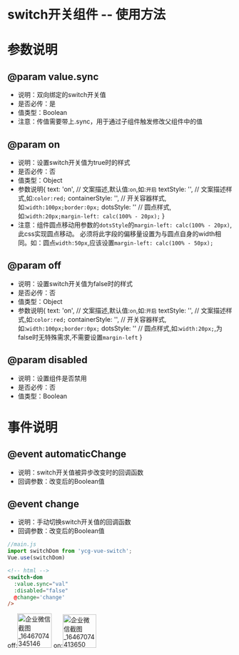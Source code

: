 # switch开关组件 -- 使用方法

# 参数说明
## @param value.sync
* 说明：双向绑定的switch开关值
* 是否必传：是
* 值类型：Boolean
* 注意：传值需要带上.sync，用于通过子组件触发修改父组件中的值

## @param on
* 说明：设置switch开关值为true时的样式
* 是否必传：否
* 值类型：Object
* 参数说明{
  text: 'on',         // 文案描述,默认值:`on`,如:`开启`
  textStyle: '',      // 文案描述样式,如:`color:red;`
  containerStyle: '', // 开关容器样式,如:`width:100px;border:0px;`
  dotsStyle: ''       // 圆点样式,如:`width:20px;margin-left: calc(100% - 20px);`
}
* 注意：组件圆点移动用参数的`dotsStyle`的`margin-left: calc(100% - 20px)`,此css实现圆点移动。 必须将此字段的偏移量设置为与圆点自身的width相同。如：圆点`width:50px`,应该设置`margin-left: calc(100% - 50px);`

## @param off
* 说明：设置switch开关值为false时的样式
* 是否必传：否
* 值类型：Object
* 参数说明{
  text: 'on',         // 文案描述,默认值:`on`,如:`开启`
  textStyle: '',      // 文案描述样式,如:`color:red;`
  containerStyle: '', // 开关容器样式,如:`width:100px;border:0px;`
  dotsStyle: ''       // 圆点样式,如:`width:20px;`,为false时无特殊需求,不需要设置`margin-left`
}

## @param disabled
* 说明：设置组件是否禁用
* 是否必传：否
* 值类型：Boolean

# 事件说明
## @event automaticChange
* 说明：switch开关值被异步改变时的回调函数
* 回调参数：改变后的Boolean值

## @event change
* 说明：手动切换switch开关值的回调函数
* 回调参数：改变后的Boolean值

```js
//main.js
import switchDom from 'ycg-vue-switch';
Vue.use(switchDom)
```
```html
<!-- html -->
<switch-dom
  :value.sync="val"
  :disabled="false"
  @change='change'
/>
```
off:<img width="77" alt="企业微信截图_16467074345146" src="https://user-images.githubusercontent.com/67309600/157156031-6371f04f-f01c-4665-8a3a-cdfdf9c587d2.png">
on:<img width="75" alt="企业微信截图_16467074413650" src="https://user-images.githubusercontent.com/67309600/157156049-a6ce33c7-6cb5-4efc-b536-d7b3ecc9591a.png">
